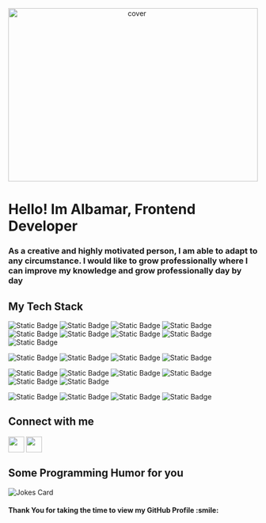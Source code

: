 
<div align="center">
<img width="100%" height = "350px" src="https://res.cloudinary.com/practicaldev/image/fetch/s--Vc2-Zbqg--/c_imagga_scale,f_auto,fl_progressive,h_420,q_auto,w_1000/https://dev-to-uploads.s3.amazonaws.com/i/guhvpoderb4koy6xibqv.png" alt="cover" />
</div>


<div>
<h1> Hello! Im Albamar, Frontend Developer </h1>
<p align='center'></h1> 
<h3> As a creative and highly motivated person, I am able to adapt to any circumstance.  I would like to grow professionally where I can improve my knowledge and grow professionally day by day  </h3>
</div>
 

<h2> My Tech Stack </h2>

![Static Badge](https://img.shields.io/badge/Javascript-%23000000?style=plastic&logo=javaScript&logoColor=%23F7DF1E) ![Static Badge](https://img.shields.io/badge/TypeScript-3178C6?style=plastic&logo=Typescript&logoColor=3178C6&labelColor=white) ![Static Badge](https://img.shields.io/badge/Html5-E34F26?style=plastic&logo=Html5&logoColor=E34F26&labelColor=white) ![Static Badge](https://img.shields.io/badge/React-61DAFB?style=plastic&logo=React&logoColor=61DAFB&labelColor=black) ![Static Badge](https://img.shields.io/badge/Angular-c3002f?style=plastic&logo=Angular&logoColor=c3002f&labelColor=white) ![Static Badge](https://img.shields.io/badge/Next.js-000000?style=plastic&logo=Next.js&logoColor=%23000000&labelColor=white) ![Static Badge](https://img.shields.io/badge/Css3-1572B6?style=plastic&logo=Css3&logoColor=1572B6&labelColor=white) ![Static Badge](https://img.shields.io/badge/Bootstrap-7952B3?style=plastic&logo=Bootstrap&logoColor=%237952B3&labelColor=white) ![Static Badge](https://img.shields.io/badge/TailwindCss-%2306B6D4?style=plastic&logo=Tailwind%20Css&logoColor=%2306B6D4&labelColor=black)

![Static Badge](https://img.shields.io/badge/Node-%23339933?style=plastic&logo=Node.js&logoColor=%23339933&labelColor=black) ![Static Badge](https://img.shields.io/badge/Express-%23000000?style=plastic&logo=Express&logoColor=%23000000&labelColor=white) ![Static Badge](https://img.shields.io/badge/Handlebars-%23000000?style=plastic&logo=Handlebars.js&logoColor=%23000000&labelColor=CC5500) ![Static Badge](https://img.shields.io/badge/pug-%23A86454?style=plastic&logo=Pug&logoColor=%23A86454&labelColor=white)

![Static Badge](https://img.shields.io/badge/Postgresql-%234169E1?style=plastic&logo=postgresql&logoColor=%234169E1&labelColor=black) ![Static Badge](https://img.shields.io/badge/MySQL-%234479A1?style=plastic&logo=MySQL&logoColor=%234479A1&labelColor=white) ![Static Badge](https://img.shields.io/badge/MongoDB-%2347A248?style=plastic&logo=MongoDB&logoColor=%2347A248&labelColor=black) ![Static Badge](https://img.shields.io/badge/Firebase-%23FFCA28?style=plastic&logo=Firebase&logoColor=%23FFCA28&labelColor=black)
![Static Badge](https://img.shields.io/badge/Mongoose-%23880000?style=plastic&logo=Mongoose&logoColor=%23880000&labelColor=white) ![Static Badge](https://img.shields.io/badge/Sequelize-%2352B0E7?style=plastic&logo=sequelize&logoColor=%2352B0E7&labelColor=black)

![Static Badge](https://img.shields.io/badge/illustrator-%23300000?style=plastic&logo=adobe%20illustrator&logoColor=%23FF9A00&labelColor=%23300000) ![Static Badge](https://img.shields.io/badge/Photoshop-%23004480?style=plastic&logo=adobe%20photoshop&logoColor=%2331A8FF&labelColor=%23004480) ![Static Badge](https://img.shields.io/badge/Indesign-%23FF3366?style=plastic&logo=adobe%20indesign&logoColor=%23FF3366&labelColor=white) ![Static Badge](https://img.shields.io/badge/Figma-%23FF7362?style=plastic&logo=figma&logoColor=white&labelColor=A158FF)


<h2> Connect with me </h2>
<a href = 'https://www.linkedin.com/in/albamarfdc/'> <img width = '32px' align= 'center' src="https://raw.githubusercontent.com/rahulbanerjee26/githubAboutMeGenerator/main/icons/linked-in-alt.svg"/></a>
<a href = 'https://albamarflores.vercel.app/'> <img width = '32px' align= 'center' src="https://raw.githubusercontent.com/rahulbanerjee26/githubAboutMeGenerator/main/icons/portfolio.png"/></a> 


 
<h2> Some Programming Humor for you </h2>

![Jokes Card](https://readme-jokes.vercel.app/api?theme=highcontrast)

<h4>Thank You for taking the time to view my GitHub Profile :smile: </h4>


